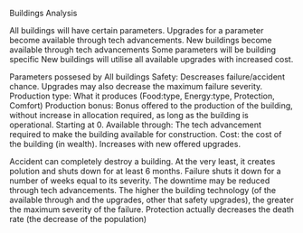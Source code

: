 Buildings Analysis

All buildings will have certain parameters. 
Upgrades for a parameter become available through tech advancements.
New buildings become available through tech advancements
Some parameters will be building specific
New buildings will utilise all available upgrades with increased cost.

Parameters possesed by All buildings
 Safety: Descreases failure/accident chance. Upgrades may also decrease the maximum failure severity.
 Production type: What it produces (Food:type, Energy:type, Protection, Comfort)
 Production bonus: Bonus offered to the production of the building, without increase in allocation required, as long as the building is operational. Starting at 0.
 Available through: The tech advancement required to make the building available for construction.
 Cost: the cost of the building (in wealth). Increases with new offered upgrades.

Accident can completely destroy a building. At the very least, it creates polution and shuts down for at least 6 months.
Failure shuts it down for a number of weeks equal to its severity. The downtime may be reduced through tech advancements. The higher the building technology (of the available through and the upgrades, other that safety upgrades), the greater the maximum severity of the failure.
Protection actually decreases the death rate (the decrease of the population)








